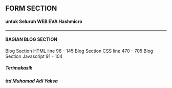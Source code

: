 ## FORM SECTION

#### untuk Seluruh WEB EVA Hashmicro

<hr/>

#### BAGIAN BLOG SECTION

Blog Section HTML line 96 - 145
Blog Section CSS line 470 - 705
Blog Section Javascript 91 - 104

##### Terimakasih

##### ttd Muhamad Adi Yaksa
